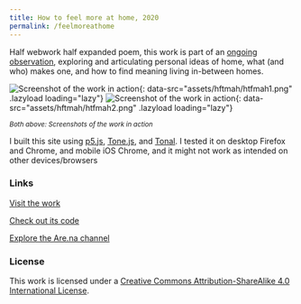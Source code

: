 ```yaml
---
title: How to feel more at home, 2020
permalink: /feelmoreathome
---
```

Half webwork half expanded poem, this work is part of an [ongoing observation](https://www.are.na/francesco-imola-2o2ng4qooxm/how-to-feel-more-at-home), exploring and articulating personal ideas of home, what (and who) makes one, and how to find meaning living in-between homes.

![Screenshot of the work in action](){: data-src="assets/hftmah/htfmah1.png" .lazyload loading="lazy"}
![Screenshot of the work in action](){: data-src="assets/hftmah/htfmah2.png" .lazyload loading="lazy"}

<small>_Both above: Screenshots of the work in action_</small>

I built this site using [p5.js](https://p5js.org/), [Tone.js](https://tonejs.github.io/), and [Tonal](https://github.com/tonaljs/tonal). I tested it on desktop Firefox and Chrome, and mobile iOS Chrome, and it might not work as intended on other devices/browsers

### Links

[Visit the work](https://francescoimola.github.io/htfmat/) 

[Check out its code](https://github.com/francescoimola/htfmat)

[Explore the Are.na channel](https://www.are.na/francesco-imola-2o2ng4qooxm/how-to-feel-more-at-home)

### License

This work is licensed under a <a rel="license" href="http://creativecommons.org/licenses/by-sa/4.0/">Creative Commons Attribution-ShareAlike 4.0 International License</a>.
